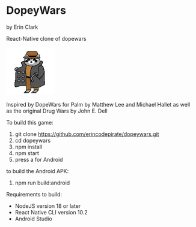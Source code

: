 # DopeyWars
by Erin Clark

React-Native clone of dopewars

![Alt text](https://github.com/erincodepirate/dopeywars/blob/main/images/raccdealer.png "DopeyWars")

Inspired by DopeWars for Palm
by Matthew Lee and Michael Hallet
as well as the original Drug Wars by John E. Dell

To build this game:

1. git clone https://github.com/erincodepirate/dopeywars.git
2. cd dopeywars
3. npm install
4. npm start
5. press a for Android
   
to build the Android APK: 
1. npm run build:android

Requirements to build:
- NodeJS version 18 or later
- React Native CLI version 10.2
- Android Studio
